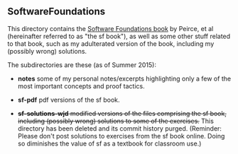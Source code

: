 ## SoftwareFoundations

This directory contains the
[Software Foundations book](http://www.cis.upenn.edu/~bcpierce/sf/current/index.html)
by Peirce, et al (hereinafter referred to as "the sf book"), as well as some
other stuff related to that book, such as my adulterated version of the book,
including my (possibly wrong) solutions.

The subdirectories are these (as of Summer 2015):

+ **notes** some of my personal notes/excerpts highlighting only a few of the
  most important concepts and proof tactics.
  
+ **sf-pdf** pdf versions of the sf book.

+ ~~**sf-solutions-wjd**  modified versions of the files
comprising the sf book, including (possibly wrong) solutions to some of the
exercises.~~ This directory has been deleted and its commit history purged.
(Reminder: Please don't post solutions to exercises from the sf book online.
Doing so diminishes the value of sf as a textbook for classroom use.)



